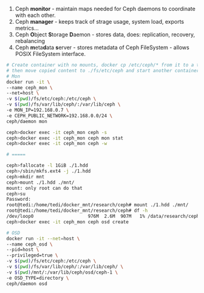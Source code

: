1. Ceph **monitor** - maintain maps needed for Ceph daemons to coordinate with each other.
2. Ceph **manager** - keeps track of strage usage, system load, exports metrics...
3. Ceph **O**bject **S**torage **D**aemon - stores data, does: replication, recovery, rebalancing
4. Ceph **m**eta**d**ata **s**erver - stores metadata of Ceph FileSystem - allows POSIX FileSystem interface.

```sh
# Create container with no mounts, docker cp /etc/ceph/* from it to a tmp folder
# then move copied content to ./fs/etc/ceph and start another container mounting that
# Mon
docker run -it \
--name ceph_mon \
--net=host \
-v $(pwd)/fs/etc/ceph:/etc/ceph \
-v $(pwd)/fs/var/lib/ceph/:/var/lib/ceph \
-e MON_IP=192.168.0.7 \
-e CEPH_PUBLIC_NETWORK=192.168.0.0/24 \
ceph/daemon mon

ceph>docker exec -it ceph_mon ceph -s
ceph>docker exec -it ceph_mon ceph mon stat
ceph>docker exec -it ceph_mon ceph -w

# =====

ceph>fallocate -l 1GiB ./1.hdd
ceph>/sbin/mkfs.ext4 -j ./1.hdd
ceph>mkdir mnt
ceph>mount ./1.hdd ./mnt/
mount: only root can do that
ceph>su
Password: 
root@tedi:/home/tedi/docker_mnt/research/ceph# mount ./1.hdd ./mnt/
root@tedi:/home/tedi/docker_mnt/research/ceph# df -h
/dev/loop0                    976M  2.6M  907M   1% /data/research/ceph/mnt
ceph>docker exec -it ceph_mon ceph osd create

# OSD
docker run -it --net=host \
--name ceph_osd \
--pid=host \
--privileged=true \
-v $(pwd)/fs/etc/ceph:/etc/ceph \
-v $(pwd)/fs/var/lib/ceph/:/var/lib/ceph/ \
-v $(pwd)/mnt/:/var/lib/ceph/osd/ceph-1 \
-e OSD_TYPE=directory \
ceph/daemon osd
```
